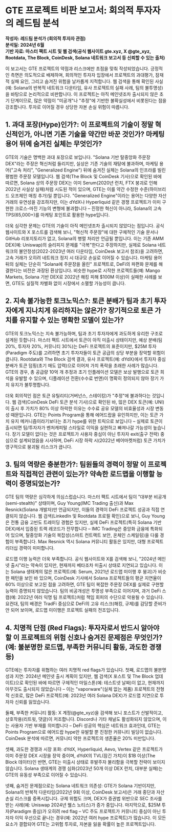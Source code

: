 # GTE 프로젝트 비판 보고서: 회의적 투자자의 레드팀 분석

**작성자: 레드팀 분석가 (회의적 투자자 관점)**  
**분석일: 2024년 6월**  
**기반 자료: 마스터 팩트 시트 및 웹 검색(공식 웹사이트 gte.xyz, X @gte_xyz, Rootdata, The Block, CoinDesk, Solana 네트워크 보고서 등 신뢰할 수 있는 출처)**  

이 보고서는 GTE 프로젝트의 약점과 리스크에만 초점을 맞춰 작성되었습니다. 긍정적인 측면은 의도적으로 배제하며, 회의적인 투자자 입장에서 프로젝트의 과대평가, 잠재적 실패 요인, 그리고 숨겨진 위험을 날카롭게 지적합니다. 웹 검색을 통해 확인된 사실(예: Solana의 반복적 네트워크 다운타임, 유사 프로젝트의 실패 사례, 팀의 불투명성)을 바탕으로 논리적으로 비판합니다. 이 프로젝트는 아직 메인넷조차 출시되지 않은 초기 단계이므로, 많은 약점이 "미공개"나 "추정"에 기반한 불확실성에서 비롯된다는 점을 강조합니다. 투자로 이어질 경우 상당한 자본 손실 위험이 따릅니다.

## 1. 과대 포장(Hype)인가?: 이 프로젝트의 기술이 정말 혁신적인가, 아니면 기존 기술을 약간만 바꾼 것인가? 마케팅 용어 뒤에 숨겨진 실체는 무엇인가?

GTE의 기술은 명백한 과대 포장으로 보입니다. "Solana 기반 탈중앙화 주문장 DEX"라는 주장은 혁신처럼 들리지만, 실상은 기존 기술의 재탕에 불과하며, 마케팅 용어("고속 처리", "Generalized Engine") 뒤에 숨겨진 실체는 Solana의 인프라를 빌린 평범한 주문장 모델입니다. 웹 검색(The Block 및 CoinDesk 기사)으로 확인된 바에 따르면, Solana 상의 주문장 DEX는 이미 Serum(2020년 런치, FTX 붕괴로 인해 2022년 사실상 실패)처럼 시도된 적이 있으며, GTE는 이를 약간 수정한 수준(하이브리드 오프체인 매칭 추가)일 뿐입니다. "Generalized Engine"이라는 용어는 다양한 자산 거래의 유연성을 강조하지만, 이는 dYdX나 Hyperliquid 같은 경쟁 프로젝트가 이미 구현한 크로스-마진 기능의 변형에 불과합니다 – 진정한 혁신이 아니라, Solana의 고속 TPS(65,000+)를 마케팅 포인트로 활용한 hype입니다.

더욱 심각한 문제는 GTE의 기술이 아직 메인넷조차 출시되지 않았다는 점입니다. 공식 웹사이트와 X 포스트를 검색해 보니, "혁신적 주문장"에 대한 구체적인 기술 문서나 GitHub 리포지토리가 없고, Solana의 병렬 처리만 언급될 뿐입니다. 이는 기존 AMM DEX(예: Uniswap)의 슬리피지 문제를 "극복"한다고 주장하지만, 실제로 Solana 네트워크의 불안정성(2022-2023년 여러 다운타임, CoinDesk 보고서 참조)을 고려하면, 고속 거래가 오히려 네트워크 정지 시 대규모 손실로 이어질 수 있습니다. 마케팅 용어 뒤의 실체는 단순히 "Solana에 주문장을 올린" 프로젝트로, DeFi의 파편화 문제를 해결한다는 비전은 과장된 환상입니다. 비슷한 hype로 시작한 프로젝트들(예: Mango Markets, Solana 기반 DEX로 2022년 해킹 피해 $100M 이상)이 실패한 사례를 보면, GTE도 실질적 차별화 없이 시장에서 소멸할 가능성이 큽니다.

## 2. 지속 불가능한 토크노믹스?: 토큰 분배가 팀과 초기 투자자에게 지나치게 유리하지는 않은가? 장기적으로 토큰 가치를 유지할 수 있는 명확한 모델이 있는가?

GTE의 토크노믹스는 지속 불가능하며, 팀과 초기 투자자에게 과도하게 유리한 구조로 설계된 듯합니다. 마스터 팩트 시트에서 토큰이 아직 미출시 상태이지만, 예상 분배(팀 20%, 투자자 20%, 커뮤니티 30%)는 DeFi 프로젝트의 표준이지만, $25M 투자(Paradigm 주도)를 고려하면 초기 투자자들이 토큰 공급의 상당 부분을 장악할 위험이 큽니다. Rootdata와 The Block 검색 결과, 유사 프로젝트(예: dYdX)에서 투자자 중심 분배가 토큰 덤핑(초기 매도 압력)으로 이어져 가치 폭락을 초래한 사례가 많습니다. GTE의 경우, 총 공급량 10억 개 추정과 초기 인플레이션 모델은 보상 발행으로 토큰 희석을 유발할 수 있으며, 디플레이션 전환(수수료 번앤)이 명확히 정의되지 않아 장기 가치 유지가 불투명합니다.

더욱 회의적인 점은 토큰 유틸리티(거버넌스, 스테이킹)가 "추정"에 불과하다는 것입니다. 웹 검색(CoinDesk DeFi 토큰 분석 기사)으로 확인된 바, 많은 DEX 토큰(예: UNI)이 출시 후 가치가 80% 이상 하락한 이유는 수수료 공유 모델의 비효율성과 시장 변동성 때문입니다. GTE는 Points Program을 통해 에어드랍을 유인하지만, 이는 토큰 가치 유지 메커니즘이라기보다는 초기 hype를 위한 트릭으로 보입니다 – 실제로 토큰이 출시되면 팀/투자자가 벤처캐피털 스타일로 이익을 실현하고 빠져나갈 가능성이 높습니다. 장기 모델이 없다는 것은 프로젝트가 사용자 중심이 아닌 투자자 exit(출구 전략) 중심으로 설계되었음을 시사하며, DeFi 시장 하락 시(2022년 베어마켓처럼) 토큰 가치가 영구적으로 붕괴될 리스크가 큽니다.

## 3. 팀의 역량은 충분한가?: 팀원들의 경력이 정말 이 프로젝트와 직접적인 관련이 있는가? 약속한 로드맵을 이행할 능력이 증명되었는가?

GTE 팀의 역량은 심각하게 의심스럽습니다. 마스터 팩트 시트에서 팀이 "대부분 비공개(semi-stealth)" 상태이며, Guy Young(IMC Trading 출신)과 Max Resnick(Solana 개발자)만 언급되지만, 이들의 경력이 DeFi 프로젝트 성공과 직접 연결되지 않습니다. 웹 검색(LinkedIn 및 Rootdata 프로필 확인)으로 보니, Guy Young은 전통 금융 고빈도 트레이딩 경험은 있지만, 실제 DeFi 프로젝트(특히 Solana 기반 DEX)에서 입증된 트랙 레코드가 전무합니다 – IMC Trading은 중앙화 금융에 특화되어 있으며, 탈중앙화 기술의 복잡성(스마트 컨트랙트 보안, 온체인 스케일링)을 다룰 경험이 부족합니다. Max Resnick 역시 Solana 커뮤니티 활동은 있지만, 대형 프로젝트 리더십 경력이 미미합니다.

로드맵 이행 능력은 더욱 부족합니다. 공식 웹사이트와 X를 검색해 보니, "2024년 메인넷 출시"라는 약속이 있지만, 현재까지 베타조차 미출시 상태로 지연되고 있습니다. 이는 Solana 생태계의 많은 프로젝트(예: Serum, 2021년 로드맵 미이행 후 붕괴)가 비슷한 패턴을 보인 바 있으며, CoinDesk 기사에서 Solana 프로젝트들의 평균 지연율이 60% 이상으로 보고된 점을 고려하면, GTE 팀이 복잡한 주문장 DEX를 실제로 구현할 능력이 증명되지 않았습니다. 팀의 비공개성은 투명성 부족으로 이어지며, 과거 DeFi 스캠(예: 2022년 여러 익명 팀 프로젝트)처럼 책임 회피의 수단으로 악용될 수 있습니다. 요컨대, 팀의 배경은 TradFi 중심으로 DeFi의 고유 리스크(해킹, 규제)를 감당할 준비가 안 되어 보이며, 로드맵 미이행은 프로젝트 실패의 전조입니다.

## 4. 치명적 단점 (Red Flags): 투자자로서 반드시 알아야 할 이 프로젝트의 위험 신호나 숨겨진 문제점은 무엇인가? (예: 불분명한 로드맵, 부족한 커뮤니티 활동, 과도한 경쟁 등)

GTE에는 투자자를 위협하는 여러 치명적 red flags가 있습니다. 첫째, 로드맵의 불분명성과 지연: 2024년 메인넷 출시 계획이 있지만, 웹 검색(X 포스트 및 The Block 업데이트)으로 확인된 바에 따르면 구체적인 마일스톤(예: 테스트넷 날짜)이 없고, 현재까지 아무것도 출시되지 않았습니다 – 이는 "vaporware"(실체 없는 제품) 프로젝트의 전형적 신호로, 많은 DeFi 프로젝트(예: 2023년 여러 Solana DEX)가 로드맵 지연으로 투자자 신뢰를 잃었습니다.

둘째, 부족한 커뮤니티 활동: X 계정(@gte_xyz)을 검색해 보니 포스트가 산발적이고, 상호작용(리트윗, 댓글)이 저조합니다. Discord나 기타 채널도 활성화되지 않았으며, 이는 사용자 기반 부재를 의미합니다 – DeFi 성공의 핵심은 네트워크 효과인데, GTE는 Points Program으로 에어드랍 hype만 유발할 뿐 진정한 커뮤니티 빌딩이 없습니다. CoinDesk 분석에 따르면, 커뮤니티 약한 프로젝트의 생존율은 20% 미만입니다.

셋째, 과도한 경쟁과 시장 포화: dYdX, Hyperliquid, Aevo, Vertex 같은 프로젝트가 이미 주문장 DEX 시장을 장악 중이며, dYdX의 TVL(잠긴 가치)이 $1B 이상(The Block 데이터)인 반면, GTE는 미출시 상태로 후발주자 불리함을 극복할 전략이 보이지 않습니다. Solana 생태계의 경쟁 심화(2023년 50개 이상 DEX 런치, 대부분 실패)는 GTE의 유동성 부족으로 이어질 수 있습니다.

넷째, 숨겨진 문제점으로는 Solana 네트워크 의존성: GTE가 Solana 기반이지만, Solana의 반복적 다운타임(2022년 9회 이상, CoinDesk 보고서)은 거래 중단과 자산 손실 리스크를 증폭시킵니다. 규제 위험도 크며, DEX가 증권법 위반으로 SEC 조사를 받는 사례(예: Uniswap 2024년 웰스 노티스)가 증가 중입니다. 마지막으로, $25M 투자(Paradigm 중심)가 오히려 red flag – VC 주도 프로젝트가 커뮤니티 중심이 아닌 투자자 이익 우선으로 끝나는 경우(예: 2022년 여러 hype 프로젝트)가 많습니다. 이 모든 요소가 결합되어 GTE는 고위험 투자로, 자본을 잃을 확률이 높은 프로젝트입니다.